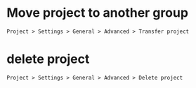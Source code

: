 

# Move project to another group

```shell
Project > Settings > General > Advanced > Transfer project  
```

# delete project

```shell
Project > Settings > General > Advanced > Delete project  
```

